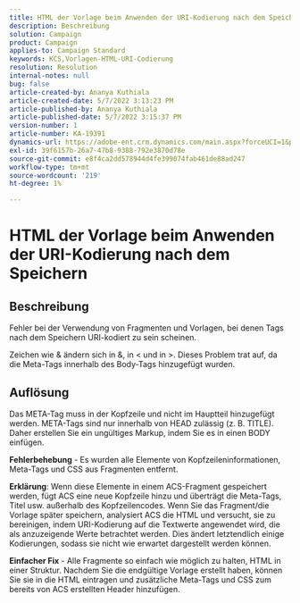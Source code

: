 ```yaml
---
title: HTML der Vorlage beim Anwenden der URI-Kodierung nach dem Speichern
description: Beschreibung
solution: Campaign
product: Campaign
applies-to: Campaign Standard
keywords: KCS,Vorlagen-HTML-URI-Codierung
resolution: Resolution
internal-notes: null
bug: false
article-created-by: Ananya Kuthiala
article-created-date: 5/7/2022 3:13:23 PM
article-published-by: Ananya Kuthiala
article-published-date: 5/7/2022 3:15:37 PM
version-number: 1
article-number: KA-19391
dynamics-url: https://adobe-ent.crm.dynamics.com/main.aspx?forceUCI=1&pagetype=entityrecord&etn=knowledgearticle&id=1e20da38-18ce-ec11-a7b5-0022480a8e40
exl-id: 39f6157b-26a7-47b8-9388-792e3870d78e
source-git-commit: e8f4ca2dd578944d4fe399074fab461de88ad247
workflow-type: tm+mt
source-wordcount: '219'
ht-degree: 1%

---
```


# HTML der Vorlage beim Anwenden der URI-Kodierung nach dem Speichern

## Beschreibung


Fehler bei der Verwendung von Fragmenten und Vorlagen, bei denen Tags nach dem Speichern URI-kodiert zu sein scheinen.

Zeichen wie &amp; ändern sich in &amp;, in &lt; und in >. Dieses Problem trat auf, da die Meta-Tags innerhalb des Body-Tags hinzugefügt wurden.


## Auflösung


Das META-Tag muss in der Kopfzeile und nicht im Hauptteil hinzugefügt werden. META-Tags sind nur innerhalb von HEAD zulässig (z. B. TITLE). Daher erstellen Sie ein ungültiges Markup, indem Sie es in einen BODY einfügen.



<b>Fehlerbehebung</b> - Es wurden alle Elemente von Kopfzeileninformationen, Meta-Tags und CSS aus Fragmenten entfernt.

<b>Erklärung</b>: Wenn diese Elemente in einem ACS-Fragment gespeichert werden, fügt ACS eine neue Kopfzeile hinzu und überträgt die Meta-Tags, Titel usw. außerhalb des Kopfzeilencodes. Wenn Sie das Fragment/die Vorlage später speichern, analysiert ACS die HTML und versucht, sie zu bereinigen, indem URI-Kodierung auf die Textwerte angewendet wird, die als anzuzeigende Werte betrachtet werden. Dies ändert letztendlich einige Kodierungen, sodass sie nicht wie erwartet dargestellt werden können.

<b>Einfacher Fix</b> - Alle Fragmente so einfach wie möglich zu halten, HTML in einer Struktur. Nachdem Sie die endgültige Vorlage erstellt haben, können Sie sie in die HTML eintragen und zusätzliche Meta-Tags und CSS zum bereits von ACS erstellten Header hinzufügen.
